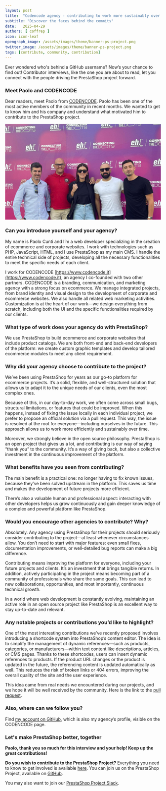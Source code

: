 ```yaml
---
layout: post
title:  "Codencode agency - contributing to work more sustainably over time"
subtitle: "Discover the faces behind the commits"
date:   2025-04-29
authors: [ coffrep ]
icon: icon-leaf
opengraph_image: /assets/images/theme/banner-ps-project.png
twitter_image: /assets/images/theme/banner-ps-project.png
tags: [contribute, community, contribution]
---
```


Ever wondered who's behind a GitHub username? Now’s your chance to find out! Contributor interviews, like the one you are about to read, let you connect with the people driving the PrestaShop project forward.

### Meet Paolo and CODENCODE

Dear readers, meet Paolo from [CODENCODE](https://github.com/Codencode). Paolo has been one of the most active members of the community in recent months. We wanted to get to know him and his company and understand what motivated him to contribute to the PrestaShop project.

![team_codencode](/assets/images/2025/04/teamcodencode.jpg)

### Can you introduce yourself and your agency?

My name is Paolo Cunti and I’m a web developer specializing in the creation of ecommerce and corporate websites. I work with technologies such as PHP, JavaScript, HTML, and I use PrestaShop as my main CMS. I handle the entire technical side of projects, developing all the necessary functionalities to meet the specific needs of each client.

I work for CODENCODE [https://www.codencode.it](https://www.codencode.it), an agency I co-founded with two other partners.
CODENCODE is a branding, communication, and marketing agency with a strong focus on ecommerce. We manage integrated projects, from brand identity and visual design to the development of corporate and ecommerce websites. We also handle all related web marketing activities.
Customization is at the heart of our work—we design everything from scratch, including both the UI and the specific functionalities required by our clients.

### What type of work does your agency do with PrestaShop?

We use PrestaShop to build ecommerce and corporate websites that include product catalogs. We are both front-end and back-end developers of the platform: we create custom graphic templates and develop tailored ecommerce modules to meet any client requirement.

### Why did your agency choose to contribute to the project?

We’ve been using PrestaShop for years as our go-to platform for ecommerce projects. It’s a solid, flexible, and well-structured solution that allows us to adapt it to the unique needs of our clients, even the most complex ones.

Because of this, in our day-to-day work, we often come across small bugs, structural limitations, or features that could be improved.
When this happens, instead of fixing the issue locally in each individual project, we prefer to propose an official solution via a pull request. This way, the issue is resolved at the root for everyone—including ourselves in the future. This approach allows us to work more efficiently and sustainably over time.

Moreover, we strongly believe in the open source philosophy. PrestaShop is an open project that gives us a lot, and contributing is our way of saying “thank you” to the community. It’s a way of giving back, but also a collective investment in the continuous improvement of the platform.

### What benefits have you seen from contributing?

The main benefit is a practical one: no longer having to fix known issues, because they’ve been solved upstream in the platform. This saves us time and makes the development of future projects more efficient.

There’s also a valuable human and professional aspect: interacting with other developers helps us grow continuously and gain deeper knowledge of a complex and powerful platform like PrestaShop.

### Would you encourage other agencies to contribute? Why?

Absolutely. Any agency using PrestaShop for their projects should seriously consider contributing to the project—at least whenever circumstances allow. You don’t need to start with major features: even small fixes, documentation improvements, or well-detailed bug reports can make a big difference.

Contributing means improving the platform for everyone, including your future projects and clients. It’s an investment that brings tangible returns.
In addition, actively participating in the project means becoming part of a community of professionals who share the same goals. This can lead to new collaborations, opportunities, and most importantly, continuous technical growth.

In a world where web development is constantly evolving, maintaining an active role in an open source project like PrestaShop is an excellent way to stay up-to-date and relevant.

### Any notable projects or contributions you’d like to highlight?

One of the most interesting contributions we’ve recently proposed involves introducing a shortcode system into PrestaShop’s content editor.
The idea is to simplify the management of dynamic references—such as products, categories, or manufacturers—within text content like descriptions, articles, or CMS pages.
Thanks to these shortcodes, users can insert dynamic references to products. If the product URL changes or the product is updated in the future, the referencing content is updated automatically as well.
This reduces the risk of broken links or 404 errors, improving the overall quality of the site and the user experience.

This idea came from real needs we encountered during our projects, and we hope it will be well received by the community.
Here is the link to the [pull request](https://github.com/PrestaShop/PrestaShop/pull/38212). 

### Also, where can we follow you?

Find [my account on GitHub](https://github.com/Codencode), which is also my agency’s profile, visible on the CODENCODE page.

### Let's make PrestaShop better, together

**Paolo, thank you so much for this interview and your help! Keep up the great contributions!** 

**Do you wish to contribute to the PrestaShop Project?** Everything you need to know to get involved is available [here](https://www.prestashop-project.org/get-involved/). You can join us on the PrestaShop Project, available on [GitHub](https://github.com/PrestaShop).

You may also want to join our [PrestaShop Project Slack](https://www.prestashop-project.org/slack/).
